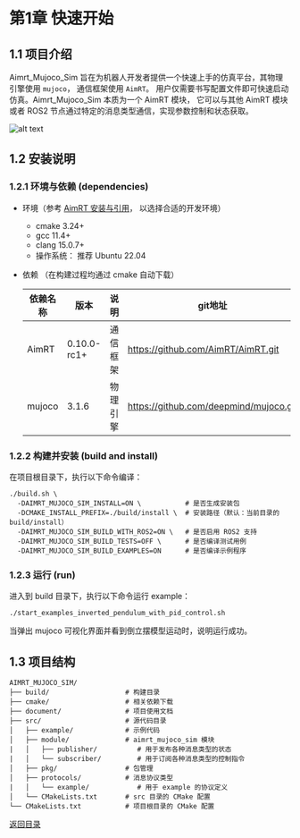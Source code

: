 # 第1章 快速开始

## 1.1 项目介绍
Aimrt_Mujoco_Sim 旨在为机器人开发者提供一个快速上手的仿真平台，其物理引擎使用 `mujoco`， 通信框架使用 `AimRT`。 用户仅需要书写配置文件即可快速启动仿真。Aimrt_Mujoco_Sim 本质为一个 AimRT 模块， 它可以与其他 AimRT 模块 或者 ROS2 节点通过特定的消息类型通信，实现参数控制和状态获取。

![alt text](pic/channel.png)

## 1.2 安装说明

### 1.2.1 环境与依赖 (dependencies)
- 环境（参考 [AimRT 安装与引用](https://docs.aimrt.org/v0.10.0-rc1/tutorials/quick_start/installation_cpp.html)， 以选择合适的开发环境）

    - cmake 3.24+
    - gcc 11.4+
    - clang 15.0.7+
    - 操作系统： 推荐 Ubuntu 22.04

- 依赖 （在构建过程均通过 cmake 自动下载）

    | 依赖名称 | 版本        | 说明     | git地址                                |
    | -------- | ----------- | -------- | -------------------------------------- |
    | AimRT    | 0.10.0-rc1+ | 通信框架 | https://github.com/AimRT/AimRT.git     |
    | mujoco   | 3.1.6       | 物理引擎 | https://github.com/deepmind/mujoco.git |


### 1.2.2 构建并安装 (build and install)

在项目根目录下，执行以下命令编译：

```shell
./build.sh \
  -DAIMRT_MUJOCO_SIM_INSTALL=ON \           # 是否生成安装包
  -DCMAKE_INSTALL_PREFIX=./build/install \  # 安装路径（默认：当前目录的 build/install）
  -DAIMRT_MUJOCO_SIM_BUILD_WITH_ROS2=ON \   # 是否启用 ROS2 支持
  -DAIMRT_MUJOCO_SIM_BUILD_TESTS=OFF \      # 是否编译测试用例
  -DAIMRT_MUJOCO_SIM_BUILD_EXAMPLES=ON      # 是否编译示例程序
```

### 1.2.3 运行 (run)
进入到 build 目录下，执行以下命令运行 example：

```shell
./start_examples_inverted_pendulum_with_pid_control.sh
```
当弹出 mujoco 可视化界面并看到倒立摆模型运动时，说明运行成功。

## 1.3 项目结构
``` shell
AIMRT_MUJOCO_SIM/
├── build/                   # 构建目录
├── cmake/                   # 相关依赖下载
├── document/                # 项目使用文档
├── src/                     # 源代码目录
│   ├── example/             # 示例代码
│   ├── module/              # aimrt_mujoco_sim 模块
|   │   ├── publisher/          # 用于发布各种消息类型的状态
|   │   └── subscriber/         # 用于订阅各种消息类型的控制指令
│   ├── pkg/                 # 包管理
│   ├── protocols/           # 消息协议类型
|   │   └── example/            # 用于 example 的协议定义
│   └── CMakeLists.txt       # src 目录的 CMake 配置
└── CMakeLists.txt           # 项目根目录的 CMake 配置
```

[返回目录](../index.md)

